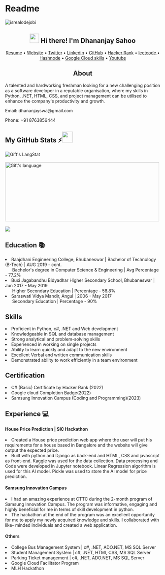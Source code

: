 # Readme
  
<!-- Profile Views -->
<p align="left"> <img src="https://komarev.com/ghpvc/?username=lanzkrish&label=Profile%20views&color=0e75b6&style=flat" alt="isrealodejobi" />
</p>
<!-- Heading -->
<h2 align="center"><img src = "https://raw.githubusercontent.com/MartinHeinz/MartinHeinz/master/wave.gif" width = 30px> Hi there! I'm Dhananjay Sahoo</h2>
 <!--Links-->

<p align="center">
  <a href="https://github.com/lanzkrish/lanzkrish.github.io/files/11095182/one.page.pdf">Resume</a> •
  <a href="https://lanzkrish.github.io/">Website</a> •
  <a href="https://twitter.com/lanzkrish">Twitter</a> •
  <a href="https://www.linkedin.com/in/dhaswd/">Linkedin</a> •
	<a href="https://github.com/lanzkrish" target="_blank">GitHub</a> •
	<a href="https://www.hackerrank.com/Dhananjay_Sahoo" target="_blank">Hacker Rank</a> •
	<a href="https://leetcode.com/LanzKrish" target="_blank">leetcode </a> •
	<a href="https://lanzkrish.hashnode.dev/" target="_blank">Hashnode</a> •
  <a href="https://www.cloudskillsboost.google/public_profiles/4900bbbf-f3dc-412e-8ae5-bff0b045d19d" target="_blank">Google Cloud skills</a> •
	<a href="https://youtuybe.com/lanzkrish" target="_blank" >Youtube</a> 
</p>
<h2 align='center'>About</h2>
<div>
	<p>A talented and hardworking freshman looking for a new challenging position as a software developer in a reputable organisation, where my skills in Python, .NET, HTML, CSS, and project management can be utilised to enhance the company's productivity and growth.</p>
  <p>Email: dhananjayswa@gmail.com</p>
  <p>Phone: +91 8763856444</p>
  </div>
  
  
 ##  My GitHub Stats :zap:<img src = "https://i.pinimg.com/originals/65/c4/f4/65c4f452571be1261e9c623f7da488ac.gif" width = 35px> 
 
<div>
  <img align="center" src="https://github-readme-streak-stats.herokuapp.com/?user=lanzkrish" alt="Gift's LangStat" />
  </div><br>
<div><img align="center" src="https://github-readme-stats.vercel.app/api/top-langs?username=lanzkrish&langs_count=10&show_icons=true&locale=en&layout=compact&theme=light" alt="Gift's language" height="192px"  width="500px"/>
</div><br>
<div>
 
  <img align="center" src="https://github-readme-stats.anuraghazra1.vercel.app/api?username=lanzkrish&show_icons=true" />
</div>
<section>
		<h2>Education 📚</h2>
		<div class="col-lg-8 ms-auto">
<li>Raajdhani Engineering College, Bhubaneswar | Bachelor of Technology (B-Tech) | AUG 2019 - cont. <br>
&ensp;&thinsp;&ensp;&thinsp; Bachelor's degree in Computer Science & Engineering | Avg Percentage - 77.2%</li>
<li>Buxi Jagabandhu Bidyadhar Higher Secondary School, Bhubaneswar | Jun 2017 - May 2019<br>
&ensp;&thinsp;&ensp;&thinsp; Higher Secondary Education | Percentage - 58.8% </li>
<li>Saraswati Vidya Mandir, Angul | 2006 - May 2017 <br>
&ensp;&thinsp;&ensp;&thinsp; Secondary Education | Percentage - 90%</li>
    </div>
 </section>
  <section class="text-white bg-primary mb-0" id="skills">
        <div class="container">
            <h2 class="text-uppercase text-center text-white">Skills</h2>
                <div class="col-lg-8 ms-auto">
                    <li class="lead"> Proficient in Python, c#, .NET and Web development </li>
                    <li class="lead">    Knowledgeable in SQL and database management</li>
                    <li class="lead">   Strong analytical and problem-solving skills</li>
                        <li class="lead">   Experienced in working on single projects</li>
                            <li class="lead">   Ability to learn quickly and adapt to the new environment</li>
                                <li class="lead">   Excellent Verbal and written communication skills</li>
                                    <li class="lead">   Demonstrated ability to work efficiently in a team environment</li>
                </div>
          </div>
    </section>
<section>
<h2>Certification</h2>
<li>C# (Basic) Certificate by Hacker Rank (2022)
<li>Google cloud Completion Badge(2022)
<li>Samsung Innovation Campus (Coding and Programming)(2023)
</section>

<section>
  <h2>Experience 💻 </h2>
	  <h4>House Price Prediction | SIC Hackathon</h4>
	  <li>Created a House price prediction web app where the user will put his requirements for a house based in Bangalore and the website will give output         the expected price.
<li>Built with python and Django as back-end and HTML, CSS and javascript as front-end. Kaggle was used for the data collection. Data processing and Code         were developed in Jupyter notebook. Linear Regression algorithm is used for this AI model. Pickle was used to store the AI model for price                  prediction.
		 <h4>Samsung Innovation Campus</h4>
		  <li>I had an amazing experience at CTTC during the 2-month program of Samsung Innovation Campus. The program was informative, engaging and highly           beneficial for me in terms of skill development in python.<br>
<li>The hackathon at the end of the program was an excellent opportunity for me to apply my newly acquired knowledge and skills. I collaborated with like-        minded individuals and created a web application.
    <h4>Others</h4>
  <li>College Bus Management System | c#, .NET, ADO.NET, MS SQL Server
  <li>Student Management System | c#, .NET, HTMl, CSS, MS SQL Server
  <li>Parking Ticket management | c#, .NET, ADO.NET, MS SQL Server
  <li>Google Cloud Facilitator Program
  <li>MLH Hackathon

 </section>
